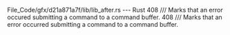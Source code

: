 File_Code/gfx/d21a871a7f/lib/lib_after.rs --- Rust
408 /// Marks that an error occured submitting a command to a command buffer.                                                                                408 /// Marks that an error occurred submitting a command to a command buffer.

